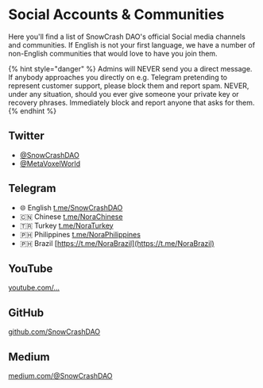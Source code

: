 # Social Accounts & Communities

Here you'll find a list of SnowCrash DAO's official Social media channels and communities. If English is not your first language, we have a number of non-English communities that would love to have you join them.

{% hint style="danger" %}
Admins will NEVER send you a direct message. If anybody approaches you directly on e.g. Telegram pretending to represent customer support, please block them and report spam. NEVER, under any situation, should you ever give someone your private key or recovery phrases. Immediately block and report anyone that asks for them.
{% endhint %}

## Twitter

* [@SnowCrashDAO](https://twitter.com/SnowCrashDAO)
* [@MetaVoxelWorld](https://twitter.com/MetaVoxelWorld)

## Telegram

* 🌐 English [t.me/SnowCrashDAO](https://t.me/SnowCrashDAO)
* 🇨🇳 Chinese [t.me/NoraChinese](https://t.me/NoraChinese)
* 🇹🇷 Turkey [t.me/NoraTurkey](https://t.me/NoraTurkey)
* 🇵🇭 Philippines [t.me/NoraPhilippines](https://t.me/NoraPhilippines)
* 🇵🇭 Brazil [https://t.me/NoraBrazil](https://t.me/NoraBrazil)

## YouTube

[youtube.com/...](https://www.youtube.com/channel/UC5Li60DsXOZqPypyeL2QTQA)

## GitHub

[github.com/SnowCrashDAO](https://github.com/SnowCrashDAO)

## Medium

[medium.com/@SnowCrashDAO](https://snowcrashdao.medium.com/)

